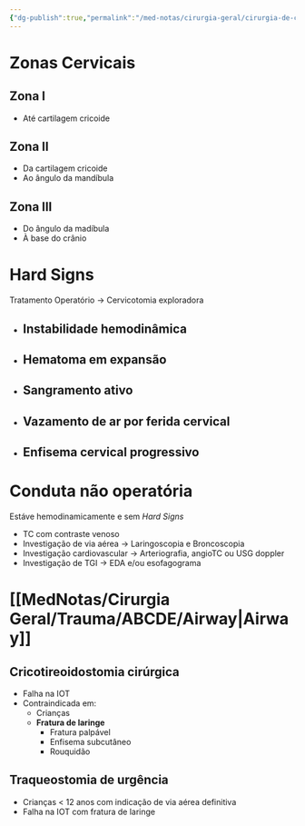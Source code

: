 ```yaml
---
{"dg-publish":true,"permalink":"/med-notas/cirurgia-geral/cirurgia-de-cabeca-e-pescoco/trauma-cervical/"}
---
```


# Zonas Cervicais
## Zona I
- Até cartilagem cricoide
## Zona II
- Da cartilagem cricoide
- Ao ângulo da mandíbula
## Zona III
- Do ângulo da madíbula 
- À base do crânio

# Hard Signs
Tratamento Operatório -> Cervicotomia exploradora
- ## Instabilidade hemodinâmica
- ## Hematoma em expansão
- ## Sangramento ativo
- ## Vazamento de ar por ferida cervical
- ## Enfisema cervical progressivo

# Conduta não operatória
Estáve hemodinamicamente e sem *Hard Signs*
- TC com contraste venoso
- Investigação de via aérea -> Laringoscopia e Broncoscopia
- Investigação cardiovascular -> Arteriografia, angioTC ou USG doppler
- Investigação de TGI -> EDA e/ou esofagograma

# [[MedNotas/Cirurgia Geral/Trauma/ABCDE/Airway\|Airway]]
## Cricotireoidostomia cirúrgica
- Falha na IOT
- Contraindicada em:
	- Crianças
	- **Fratura de laringe**
		- Fratura palpável
		- Enfisema subcutâneo
		- Rouquidão
## Traqueostomia de urgência
- Crianças < 12 anos com indicação de via aérea definitiva
- Falha na IOT com fratura de laringe